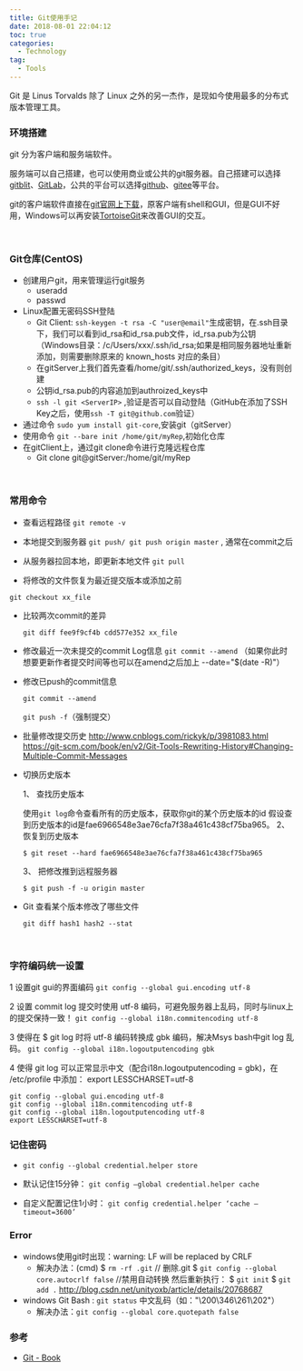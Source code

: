 ```yaml
---
title: Git使用手记
date: 2018-08-01 22:04:12
toc: true
categories:
  - Technology
tag:
  - Tools
---
```


Git 是 Linus Torvalds 除了 Linux 之外的另一杰作，是现如今使用最多的分布式版本管理工具。

<!--more-->

### 环境搭建

git 分为客户端和服务端软件。

服务端可以自己搭建，也可以使用商业或公共的git服务器。自己搭建可以选择[gitblit](http://gitblit.github.io/gitblit/)、[GitLab](https://about.gitlab.com/)，公共的平台可以选择[github](https://github.com/)、[gitee](https://gitee.com/)等平台。

git的客户端软件直接在[git官网上下载](https://git-scm.com/downloads)，原客户端有shell和GUI，但是GUI不好用，Windows可以再安装[TortoiseGit](https://tortoisegit.org)来改善GUI的交互。

<br/>

### Git仓库(CentOS)
  * 创建用户git，用来管理运行git服务
    * useradd <UserID>
    * passwd <UserID>
  * Linux配置无密码SSH登陆
    * Git Client: `ssh-keygen -t rsa -C "user@email"`生成密钥，在.ssh目录下，我们可以看到id_rsa和id_rsa.pub文件，id_rsa.pub为公钥（Windows目录：/c/Users/xxx/.ssh/id_rsa;如果是相同服务器地址重新添加，则需要删除原来的 known_hosts 对应的条目）
    * 在gitServer上我们首先查看/home/git/.ssh/authorized_keys，没有则创建
    * 公钥id_rsa.pub的内容追加到authroized_keys中
    * `ssh -l git <ServerIP>` ,验证是否可以自动登陆（GitHub在添加了SSH Key之后，使用`ssh -T git@github.com`验证）
  * 通过命令 `sudo yum install git-core`,安装git（gitServer）
  * 使用命令 `git --bare init /home/git/myRep`,初始化仓库
  * 在gitClient上，通过git clone命令进行克隆远程仓库
    * Git clone git@gitServer:/home/git/myRep

<br/>

### 常用命令
* 查看远程路径
  `git remote -v`

* 本地提交到服务器
  `git push/ git push origin master` , 通常在commit之后

* 从服务器拉回本地，即更新本地文件
  `git pull`

* 将修改的文件恢复为最近提交版本或添加之前

`git checkout xx_file`

* 比较两次commit的差异

  `git diff fee9f9cf4b cdd577e352 xx_file`

* 修改最近一次未提交的commit Log信息
  `git commit --amend`  （如果你此时想要更新作者提交时间等也可以在amend之后加上 --date="$(date -R)"）

* 修改已push的commit信息

  `git commit --amend`

  `git push -f`（强制提交）

* 批量修改提交历史
  http://www.cnblogs.com/rickyk/p/3981083.html
  https://git-scm.com/book/en/v2/Git-Tools-Rewriting-History#Changing-Multiple-Commit-Messages

* 切换历史版本

  1、 查找历史版本

    使用`git log`命令查看所有的历史版本，获取你git的某个历史版本的id
    假设查到历史版本的id是fae6966548e3ae76cfa7f38a461c438cf75ba965。
  2、 恢复到历史版本

  `$ git reset --hard fae6966548e3ae76cfa7f38a461c438cf75ba965`

  3、 把修改推到远程服务器

  `$ git push -f -u origin master`
  
* Git 查看某个版本修改了哪些文件

  `git diff hash1 hash2 --stat`

<br/>

### 字符编码统一设置
1 设置git gui的界面编码
`git config --global gui.encoding utf-8`

2 设置 commit log 提交时使用 utf-8 编码，可避免服务器上乱码，同时与linux上的提交保持一致！
`git config --global i18n.commitencoding utf-8`

3 使得在 $ git log 时将 utf-8 编码转换成 gbk 编码，解决Msys bash中git log 乱码。
`git config --global i18n.logoutputencoding gbk`

4 使得 git log 可以正常显示中文（配合i18n.logoutputencoding = gbk)，在 /etc/profile 中添加：
  export LESSCHARSET=utf-8

  ```
  git config --global gui.encoding utf-8
  git config --global i18n.commitencoding utf-8
  git config --global i18n.logoutputencoding utf-8
  export LESSCHARSET=utf-8
  ```

### 记住密码
* `git config --global credential.helper store`

* 默认记住15分钟：
  `git config –global credential.helper cache`

* 自定义配置记住1小时：
  `git config credential.helper ‘cache –timeout=3600’`

### Error
* windows使用git时出现：warning: LF will be replaced by CRLF
  * 解决办法：(cmd)
      $ `rm -rf .git`  // 删除.git
      $ `git config --global core.autocrlf false`  //禁用自动转换
      然后重新执行：
      $ `git init`
      $ `git add .`
      </cmd>
      http://blog.csdn.net/unityoxb/article/details/20768687
* windows Git Bash : `git status` 中文乱码（如："\200\346\261\202"）
  * 解决办法：`git config --global core.quotepath false`

### 参考

* [Git - Book](https://git-scm.com/book/zh/v2)